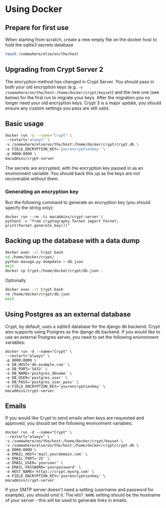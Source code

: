 # Using Docker

## Prepare for first use
When starting from scratch, create a new empty file on the docker host to hold the sqlite3 secrets database
``` bash
touch /somewhere/else/on/the/host
```

## Upgrading from Crypt Server 2

The encryption method has changed in Crypt Server. You should pass in both your old encryption keys (e.g. `-v /somewhere/on/the/host:/home/docker/crypt/keyset`) and the new one (see below) for the first run to migrate your keys. After the migration you no longer need your old encryption keys. Crypt 3 is a major update, you should ensure any custom settings you pass are still valid.

## Basic usage
``` bash
docker run -d --name="Crypt" \
--restart="always" \
-v /somewhere/else/on/the/host:/home/docker/crypt/crypt.db \
-e FIELD_ENCRYPTION_KEY='yourencryptionkey' \
-p 8000:8000 \
macadmins/crypt-server
```

The secrets are encrypted, with the encryption key passed in as an environment variable. You should back this up as the keys are not recoverable without them.

### Generating an encryption key

Run the following command to generate an encryption key (you should specify the string only):

```
docker run --rm -ti macadmins/crypt-server \
python3 -c "from cryptography.fernet import Fernet; print(Fernet.generate_key())"
```

## Backing up the database with a data dump
``` bash
docker exec -it Crypt bash
cd /home/docker/crypt/
python manage.py dumpdata > db.json
exit
docker cp Crypt:/home/docker/crypt/db.json .
```
Optionally
``` bash
docker exec -it Crypt bash
rm /home/docker/crypt/db.json
exit
```

## Using Postgres as an external database

Crypt, by default, uses a sqlite3 database for the django db backend.  Crypt also supports using Postgres as the django db backend.  If you would like to use an external Postgres server, you need to set the following environment variables:

```
docker run -d --name="Crypt" \
--restart="always" \
-p 8000:8000 \
-e DB_HOST='db.example.com' \
-e DB_PORT='5432' \
-e DB_NAME='postgres_dbname' \
-e DB_USER='postgres_user' \
-e DB_PASS='postgres_user_pass' \
-e FIELD_ENCRYPTION_KEY='yourencryptionkey' \
macadmins/crypt-server
```

## Emails

If you would like Crypt to send emails when keys are requested and approved, you should set the following environment variables:

```
docker run -d --name="Crypt" \
--restart="always" \
-v /somewhere/on/the/host:/home/docker/crypt/keyset \
-v /somewhere/else/on/the/host:/home/docker/crypt/crypt.db \
-p 8000:8000 \
-e EMAIL_HOST='mail.yourdomain.com' \
-e EMAIL_PORT='25' \
-e EMAIL_USER='youruser' \
-e EMAIL_PASSWORD='yourpassword' \
-e HOST_NAME='https://crypt.myorg.com' \
-e FIELD_ENCRYPTION_KEY='yourencryptionkey' \
macadmins/crypt-server
```

If your SMTP server doesn't need a setting (username and password for example), you should omit it. The `HOST_NAME` setting should be the hostname of your server - this will be used to generate links in emails.

